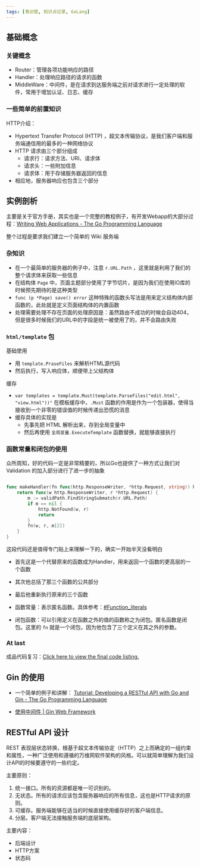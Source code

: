 ```yaml
---
tags: [青训营, 知识点记录, GoLang]
---
```




## 基础概念

### 关键概念
- Router：管理各项功能响应的路径
- Handler：处理响应路径的请求的函数
- MiddleWare：中间件，是在请求到达服务端之前对请求进行一定处理的软件，常用于增加认证、日志、缓存


### 一些简单的前置知识

HTTP介绍：
- Hypertext Transfer Protocol (HTTP) ，超文本传输协议，是我们客户端和服务端通信用的最多的一种网络协议
- HTTP 请求由三个部分组成
    - 请求行：请求方法、URI、请求体
    - 请求头：一些附加信息
    - 请求体：用于存储服务器返回的信息
- 相应地，服务器响应也包含三个部分


## 实例剖析

主要是关于官方手册，其实也是一个完整的教程例子，有开发Webapp的大部分过程：[Writing Web Applications - The Go Programming Language](https://go.dev/doc/articles/wiki/)


整个过程是要求我们建立一个简单的 Wiki 服务端

### 杂知识
- 在一个最简单的服务器的例子中，注意 `r.URL.Path` ，这里就是利用了我们的整个请求体来获取一些信息
- 在结构体 `Page` 中，页面主题部分使用了字节切片，是因为我们在使用IO库的时候预先期待的是这种类型
- `func (p *Page) save() error` 这种特殊的函数头写法是用来定义结构体内部函数的，此处就是定义页面结构体的内置函数
- 处理需要处理不存在页面的处理原因是：虽然路由不成功的时候会自动404，但是很多时候我们的URL中的字段是统一被使用了的，并不会路由失败


### `html/template` 包

基础使用
- 用 `template.PraseFiles` 来解析HTML源代码
- 然后执行，写入响应体，顺便带上父结构体


缓存
- `var templates = template.Must(template.ParseFiles("edit.html", "view.html"))"` 在模板缓存中，`.Must` 函数的作用是作为一个包装器，使得当接收到一个非零的错误值的时候传递出恐慌的消息
- 缓存具体的实现是
    - 先事先把 HTML 解析出来，存到全局变量中
    - 然后再使用 `全局变量.ExecuteTemplate` 函数替换，就能够直接执行


### 函数常量和闭包的使用

众所周知，好的代码一定是非常精要的，所以Go也提供了一种方式让我们对 Validation 的加入部分进行了进一步的抽象

```go

func makeHandler(fn func(http.ResponseWriter, *http.Request, string)) http.HandlerFunc {
    return func(w http.ResponseWriter, r *http.Request) {
        m := validPath.FindStringSubmatch(r.URL.Path)
        if m == nil {
            http.NotFound(w, r)
            return
        }
        fn(w, r, m[2])
    }
}

```

这段代码还是值得专门贴上来理解一下的，确实一开始半天没看明白

- 首先这是一个代替原来的函数成为Handler，用来返回一个函数的更高层的一个函数
- 其次他总括了那三个函数的公共部分
- 最后他重新执行原来的三个函数


- 函数常量：表示匿名函数。具体参考：[#Function_literals](https://go.dev/ref/spec#Function_literals)
- 闭包函数：可以引用定义在函数之外的值的函数称之为闭包。匿名函数是闭包。这里的 `fn` 就是一个闭包，因为他包含了三个定义在其之外的参数。



### At last

成品代码复习：[Click here to view the final code listing.](https://go.dev/doc/articles/wiki/final.go)



## Gin 的使用

- 一个简单的例子和讲解：
[Tutorial: Developing a RESTful API with Go and Gin - The Go Programming Language](https://go.dev/doc/tutorial/web-service-gin)


- [使用中间件 | Gin Web Framework](https://gin-gonic.com/zh-cn/docs/examples/using-middleware/)








## RESTful API 设计

REST 表现层状态转换，根基于超文本传输协定（HTTP）之上而确定的一组约束和属性，一种广泛使用和遵循的万维网软件架构的风格。可以就简单理解为我们设计API的时候要遵守的一些约定。

主要原则：
1. 统一接口。所有的资源都是唯一可识别的。
2. 无状态。所有的请求应该包含服务器响应的所有信息，这也是HTTP请求的原则。
3. 可缓存。服务端能够在适当的时候直接使用缓存好的客户端信息。
4. 分层。客户端无法接触服务端的底层架构。

主要内容：
- 后端设计
- HTTP方案
- 状态码